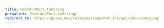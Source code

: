 ```yaml
---
title: HostAndPort.toString
permalink: /HostAndPort.toString/
redirect_to: https://guava.dev/releases/snapshot-jre/api/docs/com/google/common/net/HostAndPort.html#toString--
---
```

